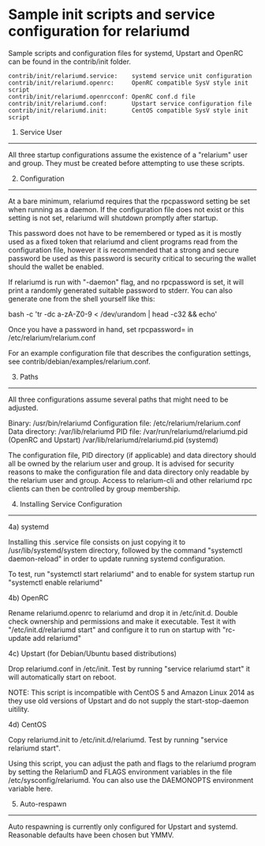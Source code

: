 Sample init scripts and service configuration for relariumd
==========================================================

Sample scripts and configuration files for systemd, Upstart and OpenRC
can be found in the contrib/init folder.

    contrib/init/relariumd.service:    systemd service unit configuration
    contrib/init/relariumd.openrc:     OpenRC compatible SysV style init script
    contrib/init/relariumd.openrcconf: OpenRC conf.d file
    contrib/init/relariumd.conf:       Upstart service configuration file
    contrib/init/relariumd.init:       CentOS compatible SysV style init script

1. Service User
---------------------------------

All three startup configurations assume the existence of a "relarium" user
and group.  They must be created before attempting to use these scripts.

2. Configuration
---------------------------------

At a bare minimum, relariumd requires that the rpcpassword setting be set
when running as a daemon.  If the configuration file does not exist or this
setting is not set, relariumd will shutdown promptly after startup.

This password does not have to be remembered or typed as it is mostly used
as a fixed token that relariumd and client programs read from the configuration
file, however it is recommended that a strong and secure password be used
as this password is security critical to securing the wallet should the
wallet be enabled.

If relariumd is run with "-daemon" flag, and no rpcpassword is set, it will
print a randomly generated suitable password to stderr.  You can also
generate one from the shell yourself like this:

bash -c 'tr -dc a-zA-Z0-9 < /dev/urandom | head -c32 && echo'

Once you have a password in hand, set rpcpassword= in /etc/relarium/relarium.conf

For an example configuration file that describes the configuration settings,
see contrib/debian/examples/relarium.conf.

3. Paths
---------------------------------

All three configurations assume several paths that might need to be adjusted.

Binary:              /usr/bin/relariumd
Configuration file:  /etc/relarium/relarium.conf
Data directory:      /var/lib/relariumd
PID file:            /var/run/relariumd/relariumd.pid (OpenRC and Upstart)
                     /var/lib/relariumd/relariumd.pid (systemd)

The configuration file, PID directory (if applicable) and data directory
should all be owned by the relarium user and group.  It is advised for security
reasons to make the configuration file and data directory only readable by the
relarium user and group.  Access to relarium-cli and other relariumd rpc clients
can then be controlled by group membership.

4. Installing Service Configuration
-----------------------------------

4a) systemd

Installing this .service file consists on just copying it to
/usr/lib/systemd/system directory, followed by the command
"systemctl daemon-reload" in order to update running systemd configuration.

To test, run "systemctl start relariumd" and to enable for system startup run
"systemctl enable relariumd"

4b) OpenRC

Rename relariumd.openrc to relariumd and drop it in /etc/init.d.  Double
check ownership and permissions and make it executable.  Test it with
"/etc/init.d/relariumd start" and configure it to run on startup with
"rc-update add relariumd"

4c) Upstart (for Debian/Ubuntu based distributions)

Drop relariumd.conf in /etc/init.  Test by running "service relariumd start"
it will automatically start on reboot.

NOTE: This script is incompatible with CentOS 5 and Amazon Linux 2014 as they
use old versions of Upstart and do not supply the start-stop-daemon uitility.

4d) CentOS

Copy relariumd.init to /etc/init.d/relariumd. Test by running "service relariumd start".

Using this script, you can adjust the path and flags to the relariumd program by
setting the RelariumD and FLAGS environment variables in the file
/etc/sysconfig/relariumd. You can also use the DAEMONOPTS environment variable here.

5. Auto-respawn
-----------------------------------

Auto respawning is currently only configured for Upstart and systemd.
Reasonable defaults have been chosen but YMMV.
